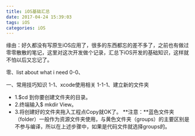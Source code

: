 ```yaml
---
title: iOS基础汇总
date: 2017-04-24 15:39:03
tags: iOS
categories: iOS
---
```


缘由：好久都没有写原生iOS应用了，很多的东西都忘的差不多了，之前也有做过零零散散的笔记，这里对这次开发做个记录，汇总下iOS开发的基础知识，这样就不怕以后又忘记了。

<!--more-->

零、list about what i need
0-0、

一、常用技巧知识
1-1、xcode使用相关
1-1-1、建立新的文件夹

* 1.$cd 到你要创建文件夹的目录。
* 2.终端输入$ mkdir View。
* 3.将创建好的文件夹拖入工程点Copy就OK了。
**注意：**蓝色文件夹（folder）一般作为资源文件夹使用，与黄色文件夹（groups）的主要区别是不参与编译，所以在上述步骤中，如果是代码文件就选择groups的。


